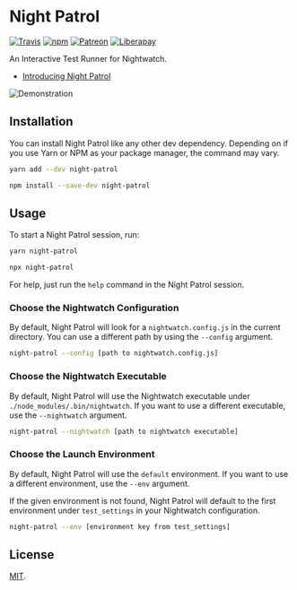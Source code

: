 # Night Patrol

[![Travis](https://img.shields.io/travis/jahed/night-patrol.svg)](https://travis-ci.org/jahed/night-patrol)
[![npm](https://img.shields.io/npm/v/night-patrol.svg)](https://www.npmjs.com/package/night-patrol)
[![Patreon](https://img.shields.io/badge/patreon-donate-f96854.svg)](https://www.patreon.com/jahed)
[![Liberapay](https://img.shields.io/badge/liberapay-donate-d9b113.svg)](https://liberapay.com/jahed)

An Interactive Test Runner for Nightwatch.

- [Introducing Night Patrol](https://jahed.io/2018/01/29/introducing-night-patrol/)

![Demonstration](https://www-static.jahed.io/night-patrol/np1.gif)

## Installation

You can install Night Patrol like any other dev dependency. Depending on if you
use Yarn or NPM as your package manager, the command may vary.

```sh
yarn add --dev night-patrol
```

```sh
npm install --save-dev night-patrol
```

## Usage

To start a Night Patrol session, run:

```sh
yarn night-patrol
```

```sh
npx night-patrol
```

For help, just run the `help` command in the Night Patrol session.

### Choose the Nightwatch Configuration

By default, Night Patrol will look for a `nightwatch.config.js` in the current
directory. You can use a different path by using the `--config` argument.

```sh
night-patrol --config [path to nightwatch.config.js] 
```

### Choose the Nightwatch Executable

By default, Night Patrol will use the Nightwatch executable under
`./node_modules/.bin/nightwatch`. If you want to use a different executable, use
the `--nightwatch` argument.

```sh
night-patrol --nightwatch [path to nightwatch executable]
```

### Choose the Launch Environment


By default, Night Patrol will use the `default` environment. If you want to use
a different environment, use the `--env` argument.

If the given environment is not found, Night Patrol will default to the first
environment under `test_settings` in your Nightwatch configuration.

```sh
night-patrol --env [environment key from test_settings] 
```

## License

[MIT](LICENSE).
